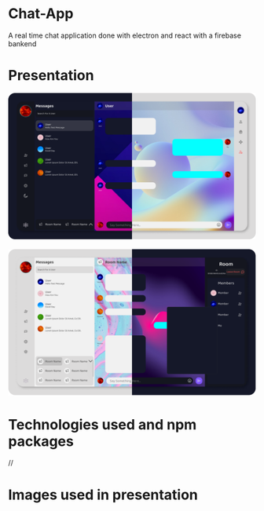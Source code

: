 # Chat-App
A real time chat application done with electron and react with a firebase bankend

# Presentation
![private messaging](img/privchat.png "private messaging")
\
\
![room messaging"](img/roomchat.png "room messaging")

# Technologies used and npm packages
//

# Images used in presentation
